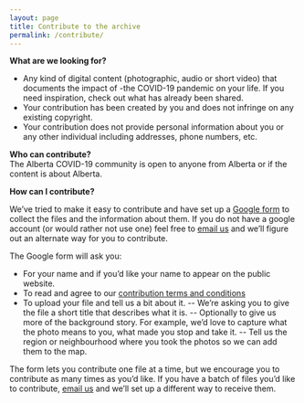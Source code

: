 ```yaml
---
layout: page
title: Contribute to the archive
permalink: /contribute/
---
```


**What are we looking for?**

- Any kind of digital content (photographic, audio or short video) that documents the impact of -the COVID-19 pandemic on your life. If you need inspiration, check out what has already been shared.  
- Your contribution has been created by you and does not infringe on any existing copyright.
- Your contribution does not provide personal information about you or any other individual including addresses, phone numbers, etc.

**Who can contribute?**  
The Alberta COVID-19 community is open to anyone from Alberta or if the content is about Alberta.

**How can I contribute?**

We’ve tried to make it easy to contribute and have set up a [Google form](https://forms.gle/X2KGaEPSj9VYGPEo8) to collect the files and the information about them. If you do not have a google account (or would rather not use one) feel free to [email us](mailto:sarah.severson@ualbert.ca) and we’ll figure out an alternate way for you to contribute.


The Google form will ask you:

- For your name and if you’d like your name to appear on the public website.
- To read and agree to our [contribution terms and conditions](/wax-community-archive/terms)  
- To upload your file and tell us a bit about it.
-- We’re asking you to give the file a short title that describes what it is.
-- Optionally to give us more of the background story. For example, we’d love to capture what the photo means to you, what made you stop and take it.
-- Tell us the region or neighbourhood where you took the photos so we can add them to the map.

The form lets you contribute one file at a time, but we encourage you to contribute as many times as you’d like. If you have a batch of files you’d like to contribute, [email us](mailto:digitization@ualbert.ca) and we’ll set up a different way to receive them.
